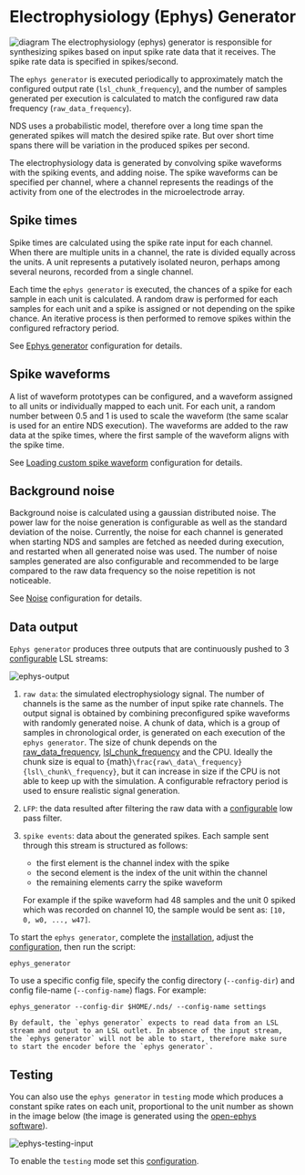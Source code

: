 # Electrophysiology (Ephys) Generator

![diagram](images/ephys_generator.png)
The electrophysiology (ephys) generator is responsible for synthesizing spikes based on input spike rate data that it receives.
The spike rate data is specified in spikes/second.

The `ephys generator` is executed periodically to approximately match the configured output rate (`lsl_chunk_frequency`), and the number of samples generated per execution is calculated to match the configured raw data frequency (`raw_data_frequency`).

NDS uses a probabilistic model, therefore over a long time span the generated spikes will match the desired spike rate.
But over short time spans there will be variation in the produced spikes per second.

The electrophysiology data is generated by convolving spike waveforms with the spiking events, and adding noise.
The spike waveforms can be specified per channel, where a channel represents the readings of the activity from one of the electrodes in the microelectrode array.

## Spike times

Spike times are calculated using the spike rate input for each channel. When there are multiple units in a channel, the rate is divided equally across the units. A unit represents a putatively isolated neuron, perhaps among several neurons, recorded from a single channel.

Each time the `ephys generator` is executed, the chances of a spike for each sample in each unit is calculated. A random draw is performed for each samples for each unit and a spike is assigned or not depending on the spike chance. An iterative process is then performed to remove spikes within the configured refractory period.

See [Ephys generator](configuring.md#ephys-generator) configuration for details.

## Spike waveforms

A list of waveform prototypes can be configured, and a waveform assigned to all units or individually mapped to each unit. For each unit, a random number between 0.5 and 1 is used to scale the waveform (the same scalar is used for an entire NDS execution).
The waveforms are added to the raw data at the spike times, where the first sample of the waveform aligns with the spike time.

See [Loading custom spike waveform](configuring.md#loading-custom-spike-waveforms) configuration for details.

## Background noise

Background noise is calculated using a gaussian distributed noise. The power law for the noise generation is configurable as well as the standard deviation of the noise. Currently, the noise for each channel is generated when starting NDS and samples are fetched as needed during execution, and restarted when all generated noise was used. The number of noise samples generated are also configurable and recommended to be large compared to the raw data frequency so the noise repetition is not noticeable.

See [Noise](configuring.md#noise) configuration for details.

## Data output

`Ephys generator` produces three outputs that are continuously pushed to 3 [configurable](configuring.md#output-1) LSL streams:

![ephys-output](images/ephys-generator-output.png)

1. `raw data`: the simulated electrophysiology signal. The number of channels is the same as the number of input spike rate channels. The output signal is obtained by combining preconfigured spike waveforms with randomly generated noise. A chunk of data, which is a group of samples in chronological order, is generated on each execution of the `ephys generator`. The size of chunk depends on the [raw_data_frequency](configuring.md#ephys-generator), [lsl_chunk_frequency](configuring.md#ephys-generator) and the CPU. Ideally the chunk size is equal to {math}`\frac{raw\_data\_frequency}{lsl\_chunk\_frequency}`, but it can increase in size if the CPU is not able to keep up with the simulation. A configurable refractory period is used to ensure realistic signal generation.
2. `LFP`: the data resulted after filtering the raw data with a [configurable](configuring.md#lfp) low pass filter.
3. `spike events`: data about the generated spikes. Each sample sent through this stream is structured as follows:

   - the first element is the channel index with the spike
   - the second element is the index of the unit within the channel
   - the remaining elements carry the spike waveform

   For example if the spike waveform had 48 samples and the unit 0 spiked which was recorded on channel 10, the sample would be sent as: `[10, 0, w0, ..., w47]`.

To start the `ephys generator`, complete the [installation](installation.md), adjust the [configuration](configuring.md#ephys-generator), then run the script:

```
ephys_generator
```

To use a specific config file, specify the config directory (`--config-dir`) and config file-name (`--config-name`) flags. For example:

```
ephys_generator --config-dir $HOME/.nds/ --config-name settings
```

```{note}
By default, the `ephys generator` expects to read data from an LSL stream and output to an LSL outlet. In absence of the input stream, the `ephys generator` will not be able to start, therefore make sure to start the encoder before the `ephys generator`.
```

## Testing

You can also use the `ephys generator` in `testing` mode which produces a constant spike rates on each unit, proportional to the unit number as shown in the image below (the image is generated using the [open-ephys software](visualization.md)).

![ephys-testing-input](images/ephys-testing-input.png)

To enable the `testing` mode set this [configuration](configuring.md#testing-input).
